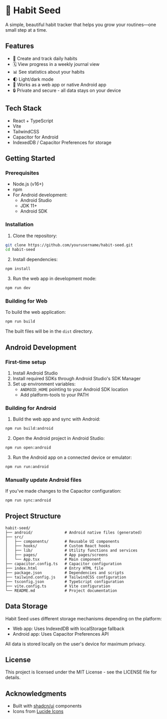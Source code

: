 # 🌱 Habit Seed

A simple, beautiful habit tracker that helps you grow your routines—one small step at a time.

## Features

- 📝 Create and track daily habits
- 🗓️ View progress in a weekly journal view
- 📊 See statistics about your habits
- 🌓 Light/dark mode
- 📱 Works as a web app or native Android app
- 🔒 Private and secure - all data stays on your device

## Tech Stack

- React + TypeScript
- Vite
- TailwindCSS
- Capacitor for Android
- IndexedDB / Capacitor Preferences for storage

## Getting Started

### Prerequisites

- Node.js (v16+)
- npm
- For Android development:
  - Android Studio
  - JDK 11+
  - Android SDK

### Installation

1. Clone the repository:
```bash
git clone https://github.com/yourusername/habit-seed.git
cd habit-seed
```

2. Install dependencies:
```bash
npm install
```

3. Run the web app in development mode:
```bash
npm run dev
```

### Building for Web

To build the web application:

```bash
npm run build
```

The built files will be in the `dist` directory.

## Android Development

### First-time setup

1. Install Android Studio
2. Install required SDKs through Android Studio's SDK Manager
3. Set up environment variables:
   - `ANDROID_HOME` pointing to your Android SDK location
   - Add platform-tools to your PATH

### Building for Android

1. Build the web app and sync with Android:
```bash
npm run build:android
```

2. Open the Android project in Android Studio:
```bash
npm run open:android
```

3. Run the Android app on a connected device or emulator:
```bash
npm run run:android
```

### Manually update Android files

If you've made changes to the Capacitor configuration:

```bash
npm run sync:android
```

## Project Structure

```
habit-seed/
├── android/              # Android native files (generated)
├── src/
│   ├── components/       # Reusable UI components
│   ├── hooks/            # Custom React hooks
│   ├── lib/              # Utility functions and services
│   ├── pages/            # App pages/screens
│   └── App.tsx           # Main component
├── capacitor.config.ts   # Capacitor configuration
├── index.html            # Entry HTML file
├── package.json          # Dependencies and scripts
├── tailwind.config.js    # TailwindCSS configuration
├── tsconfig.json         # TypeScript configuration
├── vite.config.ts        # Vite configuration
└── README.md             # Project documentation
```

## Data Storage

Habit Seed uses different storage mechanisms depending on the platform:

- Web app: Uses IndexedDB with localStorage fallback
- Android app: Uses Capacitor Preferences API

All data is stored locally on the user's device for maximum privacy.

## License

This project is licensed under the MIT License - see the LICENSE file for details.

## Acknowledgments

- Built with [shadcn/ui](https://ui.shadcn.com/) components
- Icons from [Lucide Icons](https://lucide.dev/)
